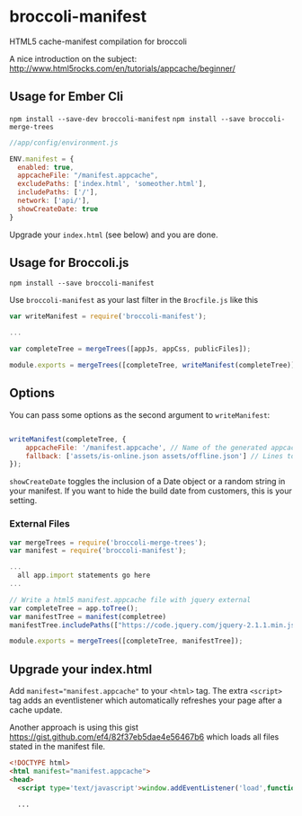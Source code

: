 broccoli-manifest
=================

HTML5 cache-manifest compilation for broccoli

A nice introduction on the subject: http://www.html5rocks.com/en/tutorials/appcache/beginner/

Usage for Ember Cli
-------------------

`npm install --save-dev broccoli-manifest`
`npm install --save broccoli-merge-trees`

```JavaScript
//app/config/environment.js

ENV.manifest = {
  enabled: true,
  appcacheFile: "/manifest.appcache",
  excludePaths: ['index.html', 'someother.html'],
  includePaths: ['/'],
  network: ['api/'],
  showCreateDate: true
}
````

Upgrade your `index.html` (see below) and you are done.

Usage for Broccoli.js
---------------------

`npm install --save broccoli-manifest`

Use `broccoli-manifest` as your last filter in the `Brocfile.js` like this

```JavaScript
var writeManifest = require('broccoli-manifest');

...

var completeTree = mergeTrees([appJs, appCss, publicFiles]);

module.exports = mergeTrees([completeTree, writeManifest(completeTree)]);
```

Options
-------

You can pass some options as the second argument to `writeManifest`:

```JavaScript

writeManifest(completeTree, {
	appcacheFile: '/manifest.appcache', // Name of the generated appcache file - default value shown
	fallback: ['assets/is-online.json assets/offline.json'] // Lines to add to the FALLBACK section of the generated manifest
});
```

`showCreateDate` toggles the inclusion of a Date object or a random string in your manifest. If you
want to hide the build date from customers, this is your setting.

### External Files


```JavaScript
var mergeTrees = require('broccoli-merge-trees');
var manifest = require('broccoli-manifest');

...
  all app.import statements go here
...

// Write a html5 manifest.appcache file with jquery external
var completeTree = app.toTree();
var manifestTree = manifest(completree)
manifestTree.includePaths(["https://code.jquery.com/jquery-2.1.1.min.js"])

module.exports = mergeTrees([completeTree, manifestTree]);
```



Upgrade your index.html
-----------------------

Add `manifest="manifest.appcache"` to your `<html>` tag. The extra `<script>` tag
adds an eventlistener which automatically refreshes your page after a cache update.

Another approach is using this gist https://gist.github.com/ef4/82f37eb5dae4e56467b6
which loads all files stated in the manifest file.

```HTML
<!DOCTYPE html>
<html manifest="manifest.appcache">
<head>
  <script type='text/javascript'>window.addEventListener('load',function(e){window.applicationCache.addEventListener('updateready',function(e){if (window.applicationCache.status==window.applicationCache.UPDATEREADY){window.applicationCache.swapCache();window.location.reload();}},false);},false);</script>

  ...
```
